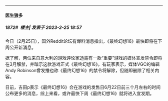 
*****

####  医生狼多  
##### 1872#         楼主| 发表于 2023-2-25 18:57

今日（2月25日），国外Reddit论坛有爆料消息指出，《最终幻想16》最快即将在下周公开新消息。

据了解，两位来自意大利的游戏评论家透露有一款“重要”游戏的媒体宣发禁令即将在3月解禁，并暗示这款游戏正式《最终幻想16》。有玩家表示，媒体VGC的编辑Andy Robinson曾发推也称《最终幻想16》的禁令将解除，但随即删除了相关内容。

日前，吉田p表示《最终幻想16》会在游戏的发售日6月22日前三个月左右的时间公布更多的消息，综上来看，或许最快下周《最终幻想16》就将进入宣发期。

